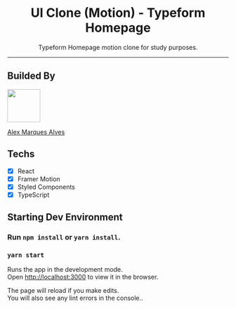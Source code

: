 <h1 align="center">
UI Clone (Motion) - Typeform Homepage
</h1>

<p align="center">Typeform Homepage motion clone for study purposes.</p>

<hr>

## Builded By

[<img src="https://avatars.githubusercontent.com/u/85272542?s=400&u=6d716cb073b628af47ae2c6f0088a95b13728827&v=4" width="75px;"/>](https://github.com/AlexMarquesAlves)

[Alex Marques Alves](https://github.com/AlexMarquesAlves)

## Techs

- [x] React
- [x] Framer Motion
- [x] Styled Components
- [x] TypeScript

## Starting Dev Environment

### Run `npm install` or `yarn install`.<br />

### `yarn start`

Runs the app in the development mode.<br />
Open [http://localhost:3000](http://localhost:3000) to view it in the browser.

The page will reload if you make edits.<br />
You will also see any lint errors in the console..<br />
